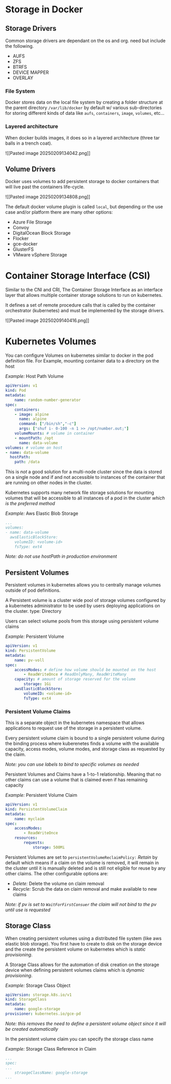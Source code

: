 # Storage in Docker

## Storage Drivers

Common storage drivers are dependant on the os and org. need but include the following.
- AUFS
- ZFS
- BTRFS
- DEVICE MAPPER
- OVERLAY
### File System

Docker stores data on the local file system by creating a folder structure at the parent directory `/var/lib/docker` by default w/ various sub-directories for storing different kinds of data like `aufs`, `containers`, `image`, `volumes`, etc...

### Layered architecture

When docker builds images, it does so in a layered architecture (three tar balls in a trench coat).

![[Pasted image 20250209134042.png]]

## Volume Drivers

Docker uses volumes to add persistent storage to docker containers that will live past the containers life-cycle. 

![[Pasted image 20250209134808.png]]

The default docker volume plugin is called `local`, but depending or the use case and/or platform there are many other options:
- Azure File Storage
- Convoy
- DigitalOcean Block Storage
- Flocker
- gce-docker
- GlusterFS
- VMware vSphere Storage

# Container Storage Interface (CSI)

Similar to the CNI and CRI, The Container Storage Interface as an interface layer that allows multiple container storage solutions to run on kubernetes.

It defines a set of remote procedure calls that is called by the container orchestrator (kubernetes) and must be implemented by the storage drivers.

![[Pasted image 20250209140416.png]]

# Kubernetes Volumes

You can configure Volumes on kubernetes similar to docker in the pod definition file. For Example, mounting container data to a directory on the host

*Example:* Host Path Volume

```yaml
apiVersion: v1
kind: Pod
metadata:
	name: random-number-generator
spec:
	containers:
	- image: alpine
	  name: alpine
	  command: ["/bin/sh","-c"]
	  args: ["shuf i- 0-100 -n 1 >> /opt/number.out;"]
	volumeMounts: # volume in container
	- mountPath: /opt
	  name: data-volume
volumes: # volume on host
- name: data-volume
  hostPath: 
	path: /data
```

This is *not* a good solution for a multi-node cluster since the data is stored on a single node and if and not accessible to instances of the container that are running on other nodes in the cluster.

Kubernetes supports many network file storage solutions for mounting volumes that will be accessible to all instances of a pod in the cluster *which is the preferred method*

*Example:* Aws Elastic Blob Storage

```yaml
...
volumes:
- name: data-volume
  awsElasticBlockStore:
	volumeID: <volume-id>
	fsType: ext4
```

*Note: do not use hostPath in production environment*

## Persistent Volumes

Persistent volumes in kubernetes allows you to centrally manage volumes outside of pod definitions.

A Persistent volume is a cluster wide pool of storage volumes configured by a kubernetes administrator to be used by users deploying applications on the cluster.
type: Directory

Users can select volume pools from this storage using persistent volume claims

*Example:* Persistent Volume

```yaml
apiVersion: v1
kind: PersistentVolume
metadata:
	name: pv-voll
spec:
	accessModes: # define how volume should be mounted on the host
		- ReadWriteOnce # ReadOnlyMany, ReadWriteMany
	capacity: # amount of storage reserved for the volume
		storage: 1Gi
	awsElasticBlockStore:
		volumeID: <volume-id>
		fsType: ext4
```

### Persistent Volume Claims

This is a separate object in the kubernetes namespace that allows applications to request use of the storage in a persistent volume.

Every persistent volume claim is bound to a single persistent volume during the binding process where kuberenetes finds a volume with the available capacity, access modes, volume modes, and storage class as requested by the claim.

*Note: you can use labels to bind to specific volumes as needed*

Persistent Volumes and Claims have a 1-to-1 relationship. Meaning that no other claims can use a volume that is claimed even if has remaining capacity

*Example:* Persistent Volume Claim

```yaml
apiVersion: v1 
kind: PersistentVolumeClaim
metadata:
	name: myclaim
spec:
	accessModes:
		- ReadWriteOnce
	resources:
		requests:
			storage: 500Mi
```

Persistent Volumes are set to `persistentVolumeReclaimPolicy:` *Retain* by default which means if a claim on the volume is removed, it will remain in the cluster until it is manually deleted and is still not eligible for reuse by any other claims. The other configurable options are:
- *Delete:* Delete the volume on claim removal
- *Recycle:* Scrub the data on claim removal and make available to new claims

*Note: if pv is set to `WaitForFirstConsuer` the claim will not bind to the pv until use is requested*
## Storage Class

When creating persistent volumes using a distributed file system (like aws elastic blob storage). You first have to create to disk on the storage device and the create the persistent volume on kubernetes which is *static provisioning*.

A Storage Class allows for the automation of disk creation on the storage device when defining persistent volumes claims which is *dynamic provisioning*.

*Example:* Storage Class Object

```yaml
apiVersion: storage.k8s.io/v1
kind: StorageClass
metadata:
	name: google-storage
provisioner: kubernetes.io/gce-pd
```

*Note: this removes the need to define a persistent volume object since it will be created automatically*

In the persistent volume claim you can specify the storage class name

*Example:* Storage Class Reference in Claim

```yaml
...
spec:
...
	straogeClassName: google-storage
...
```
